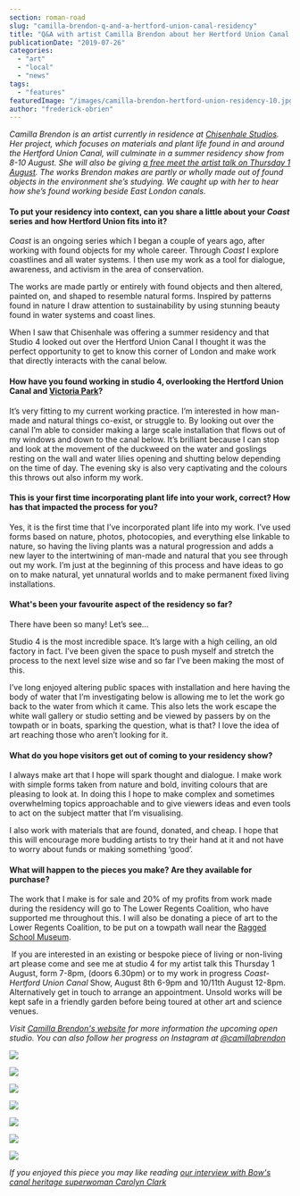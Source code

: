 ```yaml
---
section: roman-road
slug: "camilla-brendon-q-and-a-hertford-union-canal-residency"
title: "Q&A with artist Camilla Brendon about her Hertford Union Canal residency"
publicationDate: "2019-07-26"
categories: 
  - "art"
  - "local"
  - "news"
tags: 
  - "features"
featuredImage: "/images/camilla-brendon-hertford-union-residency-10.jpg"
author: "frederick-obrien"
---
```


_Camilla Brendon is an artist currently in residence at [Chisenhale Studios](https://romanroadlondon.com/chisenhale-art-place-bow/). Her project, which focuses on materials and plant life found in and around the Hertford Union Canal, will culminate in a summer residency show from 8-10 August. She will also be giving [a free meet the artist talk on Thursday 1 August](https://www.camillabrendon.com/new-events/2019/8/1/chisenhale-studio-4-summer-residency-artist-talk-ii). The works Brendon makes are partly or wholly made out of found objects in the environment she’s studying. We caught up with her to hear how she’s found working beside East London canals._

#### **To put your residency into context, can you share a little about your _Coast_ series and how Hertford Union fits into it?**

_Coast_ is an ongoing series which I began a couple of years ago, after working with found objects for my whole career. Through _Coast_ I explore coastlines and all water systems. I then use my work as a tool for dialogue, awareness, and activism in the area of conservation.  

The works are made partly or entirely with found objects and then altered, painted on, and shaped to resemble natural forms. Inspired by patterns found in nature I draw attention to sustainability by using stunning beauty found in water systems and coast lines. 

When I saw that Chisenhale was offering a summer residency and that Studio 4 looked out over the Hertford Union Canal I thought it was the perfect opportunity to get to know this corner of London and make work that directly interacts with the canal below. 

#### **How have you found working in studio 4, overlooking the Hertford Union Canal and [Victoria Park](https://romanroadlondon.com/victoria-park-east-london-bow/)?**

It’s very fitting to my current working practice. I’m interested in how man-made and natural things co-exist, or struggle to. By looking out over the canal I’m able to consider making a large scale installation that flows out of my windows and down to the canal below. It’s brilliant because I can stop and look at the movement of the duckweed on the water and goslings resting on the wall and water lilies opening and shutting below depending on the time of day. The evening sky is also very captivating and the colours this throws out also inform my work.

#### **This is your first time incorporating plant life into your work, correct? How has that impacted the process for you?**

Yes, it is the first time that I’ve incorporated plant life into my work. I’ve used forms based on nature, photos, photocopies, and everything else linkable to nature, so having the living plants was a natural progression and adds a new layer to the intertwining of man-made and natural that you see through out my work. I’m just at the beginning of this process and have ideas to go on to make natural, yet unnatural worlds and to make permanent fixed living installations.

#### **What's been your favourite aspect of the residency so far?**

There have been so many! Let’s see…

Studio 4 is the most incredible space. It’s large with a high ceiling, an old factory in fact. I’ve been given the space to push myself and stretch the process to the next level size wise and so far I’ve been making the most of this. 

I’ve long enjoyed altering public spaces with installation and here having the body of water that I’m investigating below is allowing me to let the work go back to the water from which it came. This also lets the work escape the white wall gallery or studio setting and be viewed by passers by on the towpath or in boats, sparking the question, what is that? I love the idea of art reaching those who aren’t looking for it. 

#### **What do you hope visitors get out of coming to your residency show?**

I always make art that I hope will spark thought and dialogue. I make work with simple forms taken from nature and bold, inviting colours that are pleasing to look at. In doing this I hope to make complex and sometimes overwhelming topics approachable and to give viewers ideas and even tools to act on the subject matter that I’m visualising.

I also work with materials that are found, donated, and cheap. I hope that this will encourage more budding artists to try their hand at it and not have to worry about funds or making something ‘good’. 

#### **What will happen to the pieces you make? Are they available for purchase?**

The work that I make is for sale and 20% of my profits from work made during the residency will go to The Lower Regents Coalition, who have supported me throughout this. I will also be donating a piece of art to the Lower Regents Coalition, to be put on a towpath wall near the [Ragged School Museum](https://romanroadlondon.com/dr-barnardo-east-london/).

 If you are interested in an existing or bespoke piece of living or non-living art please come and see me at studio 4 for my artist talk this Thursday 1 August, form 7-8pm, (doors 6.30pm) or to my work in progress _Coast-Hertford Union Canal_ Show, August 8th 6-9pm and 10/11th August 12-8pm. Alternatively get in touch to arrange an appointment. Unsold works will be kept safe in a friendly garden before being toured at other art and science venues. 

_Visit_ [_Camilla Brendon's website_](https://www.camillabrendon.com/) _for more information the upcoming open studio. You can also follow her progress on Instagram at [@camillabrendon](https://www.instagram.com/camillabrendon/)_

![](/images/camilla-brendon-hertford-union-residency-9-1024x683.jpg)

![](/images/camilla-brendon-hertford-union-residency-3-1024x683.jpg)

![](/images/camilla-brendon-hertford-union-residency-4.jpg)

![](/images/camilla-brendon-hertford-union-residency-2-1024x683.jpg)

![](/images/camilla-brendon-hertford-union-residency-1-1024x683.jpg)

![](/images/camilla-brendon-hertford-union-residency-8-1024x683.jpg)

![](/images/camilla-brendon-hertford-union-residency-7.jpg)

_If you enjoyed this piece you may like reading [our interview with Bow's canal heritage superwoman Carolyn Clark](https://romanroadlondon.com/carolyn-clark-east-london-historian-interview/)_
